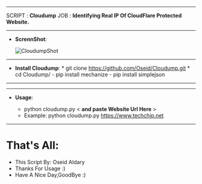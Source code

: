 ***
 SCRIPT : **Cloudump**
    JOB : **Identifying Real IP Of CloudFlare Protected Website.**
***

- **ScrennShot**:

     ![CloudumpShot](https://user-images.githubusercontent.com/29546157/49556057-d7c80800-f90a-11e8-812a-1405e57ffa15.PNG)

***
- **Install Cloudump**:
       * git clone https://github.com/Oseid/Cloudump.git
       * cd Cloudump/
         - pip install mechanize
         - pip install simplejson
***

***
- **Usage**:

    - python cloudump.py < **and paste Website Url Here** >
    
    * Example: python cloudump.py https://www.techchip.net
***


# That's All:
 - This Script By: Oseid Aldary
 - Thanks For Usage :)
 - Have A Nice Day,GoodBye :)
 


